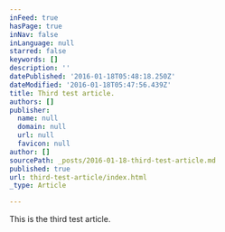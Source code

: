 ```yaml
---
inFeed: true
hasPage: true
inNav: false
inLanguage: null
starred: false
keywords: []
description: ''
datePublished: '2016-01-18T05:48:18.250Z'
dateModified: '2016-01-18T05:47:56.439Z'
title: Third test article.
authors: []
publisher:
  name: null
  domain: null
  url: null
  favicon: null
author: []
sourcePath: _posts/2016-01-18-third-test-article.md
published: true
url: third-test-article/index.html
_type: Article

---
```

This is the third test article.